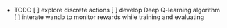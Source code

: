 * TODO 
[ ] explore discrete actions 
[ ] develop Deep Q-learning algorithm 
[ ] interate wandb to monitor rewards while training and evaluating 

